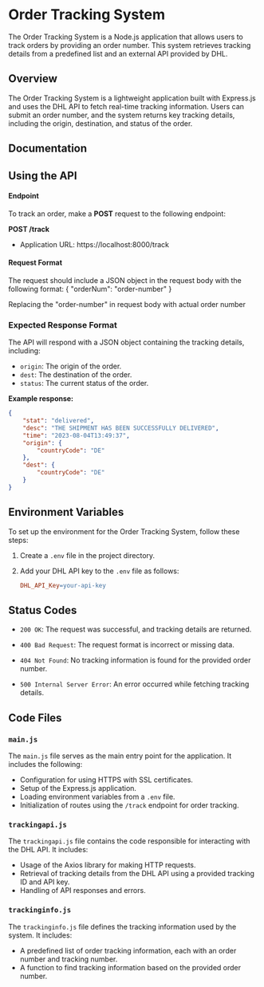 
# Order Tracking System
The Order Tracking System is a Node.js application that allows users to track orders by providing an order number. This system retrieves tracking details from a predefined list and an external API provided by DHL.

## Overview
The Order Tracking System is a lightweight application built with Express.js and uses the DHL API to fetch real-time tracking information. Users can submit an order number, and the system returns key tracking details, including the origin, destination, and status of the order.

## Documentation

## Using the API

#### Endpoint

To track an order, make a **POST** request to the following endpoint:

**POST /track**

- Application URL: https://localhost:8000/track

#### Request Format

The request should include a JSON object in the request body with the following format:
{
  "orderNum": "order-number"
}

  
Replacing the "order-number" in request body with actual order number
### Expected Response Format

The API will respond with a JSON object containing the tracking details, including:

- `origin`: The origin of the order.
- `dest`: The destination of the order.
- `status`: The current status of the order.

**Example response:**
```json
{
    "stat": "delivered",
    "desc": "THE SHIPMENT HAS BEEN SUCCESSFULLY DELIVERED",
    "time": "2023-08-04T13:49:37",
    "origin": {
        "countryCode": "DE"
    },
    "dest": {
        "countryCode": "DE"
    }
}

```
## Environment Variables

To set up the environment for the Order Tracking System, follow these steps:

1. Create a `.env` file in the project directory.

2. Add your DHL API key to the `.env` file as follows:

   ```makefile
   DHL_API_Key=your-api-key

## Status Codes

- `200 OK`: The request was successful, and tracking details are returned.

- `400 Bad Request`: The request format is incorrect or missing data.

- `404 Not Found`: No tracking information is found for the provided order number.

- `500 Internal Server Error`: An error occurred while fetching tracking details.


## Code Files

### `main.js`

The `main.js` file serves as the main entry point for the application. It includes the following:

- Configuration for using HTTPS with SSL certificates.
- Setup of the Express.js application.
- Loading environment variables from a `.env` file.
- Initialization of routes using the `/track` endpoint for order tracking.

### `trackingapi.js`

The `trackingapi.js` file contains the code responsible for interacting with the DHL API. It includes:

- Usage of the Axios library for making HTTP requests.
- Retrieval of tracking details from the DHL API using a provided tracking ID and API key.
- Handling of API responses and errors.

### `trackinginfo.js`

The `trackinginfo.js` file defines the tracking information used by the system. It includes:

- A predefined list of order tracking information, each with an order number and tracking number.
- A function to find tracking information based on the provided order number.
